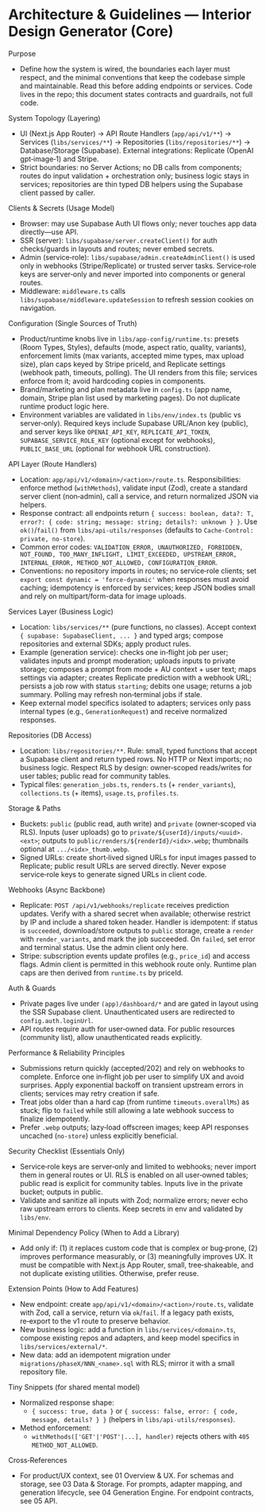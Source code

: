# Architecture & Guidelines — Interior Design Generator (Core)

Purpose
- Define how the system is wired, the boundaries each layer must respect, and the minimal conventions that keep the codebase simple and maintainable. Read this before adding endpoints or services. Code lives in the repo; this document states contracts and guardrails, not full code.

System Topology (Layering)
- UI (Next.js App Router) → API Route Handlers (`app/api/v1/**`) → Services (`libs/services/**`) → Repositories (`libs/repositories/**`) → Database/Storage (Supabase). External integrations: Replicate (OpenAI gpt‑image‑1) and Stripe.
- Strict boundaries: no Server Actions; no DB calls from components; routes do input validation + orchestration only; business logic stays in services; repositories are thin typed DB helpers using the Supabase client passed by caller.

Clients & Secrets (Usage Model)
- Browser: may use Supabase Auth UI flows only; never touches app data directly—use API.
- SSR (server): `libs/supabase/server.createClient()` for auth checks/guards in layouts and routes; never embed secrets.
- Admin (service‑role): `libs/supabase/admin.createAdminClient()` is used only in webhooks (Stripe/Replicate) or trusted server tasks. Service‑role keys are server‑only and never imported into components or general routes.
- Middleware: `middleware.ts` calls `libs/supabase/middleware.updateSession` to refresh session cookies on navigation.

Configuration (Single Sources of Truth)
- Product/runtime knobs live in `libs/app-config/runtime.ts`: presets (Room Types, Styles), defaults (mode, aspect ratio, quality, variants), enforcement limits (max variants, accepted mime types, max upload size), plan caps keyed by Stripe priceId, and Replicate settings (webhook path, timeouts, polling). The UI renders from this file; services enforce from it; avoid hardcoding copies in components.
- Brand/marketing and plan metadata live in `config.ts` (app name, domain, Stripe plan list used by marketing pages). Do not duplicate runtime product logic here.
- Environment variables are validated in `libs/env/index.ts` (public vs server‑only). Required keys include Supabase URL/Anon key (public), and server keys like `OPENAI_API_KEY`, `REPLICATE_API_TOKEN`, `SUPABASE_SERVICE_ROLE_KEY` (optional except for webhooks), `PUBLIC_BASE_URL` (optional for webhook URL construction).

API Layer (Route Handlers)
- Location: `app/api/v1/<domain>/<action>/route.ts`. Responsibilities: enforce method (`withMethods`), validate input (Zod), create a standard server client (non‑admin), call a service, and return normalized JSON via helpers.
- Response contract: all endpoints return `{ success: boolean, data?: T, error?: { code: string; message: string; details?: unknown } }`. Use `ok()`/`fail()` from `libs/api-utils/responses` (defaults to `Cache-Control: private, no-store`).
- Common error codes: `VALIDATION_ERROR, UNAUTHORIZED, FORBIDDEN, NOT_FOUND, TOO_MANY_INFLIGHT, LIMIT_EXCEEDED, UPSTREAM_ERROR, INTERNAL_ERROR, METHOD_NOT_ALLOWED, CONFIGURATION_ERROR`.
- Conventions: no repository imports in routes; no service‑role clients; set `export const dynamic = 'force-dynamic'` when responses must avoid caching; idempotency is enforced by services; keep JSON bodies small and rely on multipart/form-data for image uploads.

Services Layer (Business Logic)
- Location: `libs/services/**` (pure functions, no classes). Accept context `{ supabase: SupabaseClient, ... }` and typed args; compose repositories and external SDKs; apply product rules.
- Example (generation service): checks one in‑flight job per user; validates inputs and prompt moderation; uploads inputs to private storage; composes a prompt from mode + AU context + user text; maps settings via adapter; creates Replicate prediction with a webhook URL; persists a job row with status `starting`; debits one usage; returns a job summary. Polling may refresh non‑terminal jobs if stale.
- Keep external model specifics isolated to adapters; services only pass internal types (e.g., `GenerationRequest`) and receive normalized responses.

Repositories (DB Access)
- Location: `libs/repositories/**`. Rule: small, typed functions that accept a Supabase client and return typed rows. No HTTP or Next imports; no business logic. Respect RLS by design: owner‑scoped reads/writes for user tables; public read for community tables.
- Typical files: `generation_jobs.ts`, `renders.ts` (+ `render_variants`), `collections.ts` (+ items), `usage.ts`, `profiles.ts`.

Storage & Paths
- Buckets: `public` (public read, auth write) and `private` (owner‑scoped via RLS). Inputs (user uploads) go to `private/${userId}/inputs/<uuid>.<ext>`; outputs to `public/renders/${renderId}/<idx>.webp`; thumbnails optional at `.../<idx>_thumb.webp`.
- Signed URLs: create short‑lived signed URLs for input images passed to Replicate; public result URLs are served directly. Never expose service‑role keys to generate signed URLs in client code.

Webhooks (Async Backbone)
- Replicate: `POST /api/v1/webhooks/replicate` receives prediction updates. Verify with a shared secret when available; otherwise restrict by IP and include a shared token header. Handler is idempotent: if status is `succeeded`, download/store outputs to `public` storage, create a `render` with `render_variants`, and mark the job succeeded. On `failed`, set error and terminal status. Use the admin client only here.
- Stripe: subscription events update profiles (e.g., `price_id`) and access flags. Admin client is permitted in this webhook route only. Runtime plan caps are then derived from `runtime.ts` by priceId.

Auth & Guards
- Private pages live under `(app)/dashboard/*` and are gated in layout using the SSR Supabase client. Unauthenticated users are redirected to `config.auth.loginUrl`.
- API routes require auth for user‑owned data. For public resources (community list), allow unauthenticated reads explicitly.

Performance & Reliability Principles
- Submissions return quickly (accepted/202) and rely on webhooks to complete. Enforce one in‑flight job per user to simplify UX and avoid surprises. Apply exponential backoff on transient upstream errors in clients; services may retry creation if safe.
- Treat jobs older than a hard cap (from runtime `timeouts.overallMs`) as stuck; flip to `failed` while still allowing a late webhook success to finalize idempotently.
- Prefer `.webp` outputs; lazy‑load offscreen images; keep API responses uncached (`no-store`) unless explicitly beneficial.

Security Checklist (Essentials Only)
- Service‑role keys are server‑only and limited to webhooks; never import them in general routes or UI. RLS is enabled on all user‑owned tables; public read is explicit for community tables. Inputs live in the private bucket; outputs in public.
- Validate and sanitize all inputs with Zod; normalize errors; never echo raw upstream errors to clients. Keep secrets in env and validated by `libs/env`.

Minimal Dependency Policy (When to Add a Library)
- Add only if: (1) it replaces custom code that is complex or bug‑prone, (2) improves performance measurably, or (3) meaningfully improves UX. It must be compatible with Next.js App Router, small, tree‑shakeable, and not duplicate existing utilities. Otherwise, prefer reuse.

Extension Points (How to Add Features)
- New endpoint: create `app/api/v1/<domain>/<action>/route.ts`, validate with Zod, call a service, return via `ok`/`fail`. If a legacy path exists, re‑export to the v1 route to preserve behavior.
- New business logic: add a function in `libs/services/<domain>.ts`, compose existing repos and adapters, and keep model specifics in `libs/services/external/*`.
- New data: add an idempotent migration under `migrations/phaseX/NNN_<name>.sql` with RLS; mirror it with a small repository file.

Tiny Snippets (for shared mental model)
- Normalized response shape:
  - `{ success: true, data }` or `{ success: false, error: { code, message, details? } }` (helpers in `libs/api-utils/responses`).
- Method enforcement:
  - `withMethods(['GET'|'POST'|...], handler)` rejects others with `405 METHOD_NOT_ALLOWED`.

Cross‑References
- For product/UX context, see 01 Overview & UX. For schemas and storage, see 03 Data & Storage. For prompts, adapter mapping, and generation lifecycle, see 04 Generation Engine. For endpoint contracts, see 05 API.
